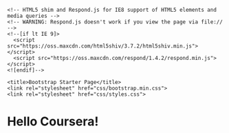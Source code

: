 <html lang="en">
  <head>
    <meta charset="utf-8">
    <meta http-equiv="X-UA-Compatible" content="IE=edge">
    <meta name="viewport" content="width=device-width, initial-scale=1">

    <!-- HTML5 shim and Respond.js for IE8 support of HTML5 elements and media queries -->
    <!-- WARNING: Respond.js doesn't work if you view the page via file:// -->
    <!--[if lt IE 9]>
      <script src="https://oss.maxcdn.com/html5shiv/3.7.2/html5shiv.min.js"></script>
      <script src="https://oss.maxcdn.com/respond/1.4.2/respond.min.js"></script>
    <![endif]-->

    <title>Bootstrap Starter Page</title>
    <link rel="stylesheet" href="css/bootstrap.min.css">
    <link rel="stylesheet" href="css/styles.css">
  </head>
<body>

  <h1>Hello Coursera!</h1>

  <!-- jQuery (Bootstrap JS plugins depend on it) -->
  <script src="js/jquery-1.11.3.min.js"></script>
  <script src="js/bootstrap.min.js"></script>
  <script src="js/script.js"></script>
</body>
